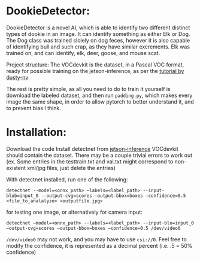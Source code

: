 # DookieDetector:
DookieDetector is a novel AI, which is able to identify two different distinct types of dookie in an image. It can identify something as either Elk or Dog. The Dog class was trained slolely on dog feces, however it is also capable of identifying bull and such crap, as they have similar excrements. Elk was trained on, and can identify, elk, deer, goose, and mouse scat. 

Project structure:
The VOCdevkit is the dataset, in a Pascal VOC format, ready for possible training on the jetson-inference, as per the [tutorial by dusty-nv](https://github.com/dusty-nv/jetson-inference/blob/master/docs/pytorch-ssd.md)

The rest is pretty simple, as all you need to do to train it yourself is download the labeled dataset, and then run `padding.py`, which makes every image the same shape, in order to allow pytorch to better understand it, and to prevent bias I think. 

# Installation:

Download the code
Install detectnet from [jetson-inference](https://github.com/dusty-nv/jetson-inference)
VOCdevkit should contain the dataset. There may be a couple trivial errors to work out (ex. Some entries in the testtrain.txt and val.txt might correspond to non-existent xml/jpg files, just delete the entries)

With detectnet installed, run one of the following:

`detectnet --model=<onnx_path> –labels=<label_path> --input-blob=input_0 --output-cvg=scores –output-bbox=boxes –confidence=0.5 <file_to_analalyze> <outputfile.jpg>`

for testing one image, or alternatively for camera input:

`detectnet –model=<onnx_path> --labels=<label_path> --input-blo=input_0 –output-cvg=scores –output-bbox=boxes –confidence=0.5 /dev/video0`

`/dev/video0` may not work, and you may have to use `csi://0`. Feel free to modify the confidence, it is represented as a decimal percent (i.e. .5 = 50% confidence)
